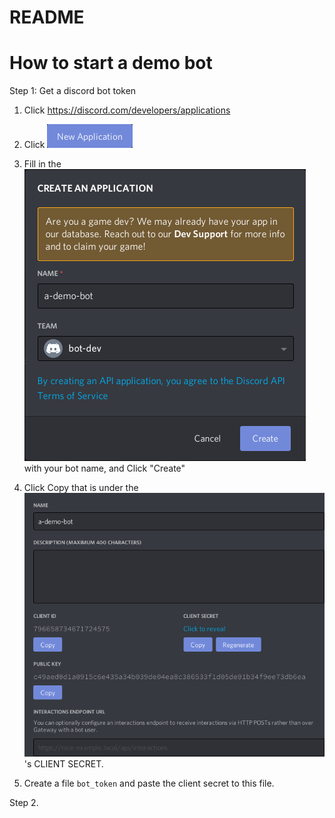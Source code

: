 # README

# How to start a demo bot

Step 1: Get a discord bot token

1. Click https://discord.com/developers/applications

2. Click ![New Application](/docs/new-application.png)

3. Fill in the ![form](/docs/create-an-application.png) with your bot name,
   and Click "Create"

4. Click Copy that is under the ![form](/docs/client-secret.png)'s CLIENT SECRET.

5. Create a file `bot_token` and paste the client secret to this file.


Step 2.
